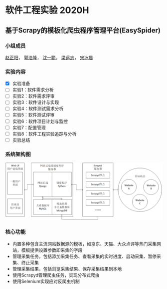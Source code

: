 # 软件工程实验 2020H
## 基于Scrapy的模板化爬虫程序管理平台(EasySpider)

### 小组成员
[赵正阳](https://github.com/ZZy979)，
[郭浩隆](https://github.com/ghlfcb)，
[沈一聪](https://github.com/icessspark)，
[梁远志](https://github.com/tonnylyz)，
[宋冰晨](https://github.com/Ssynchronicity)

### 实验内容
- [x] 实验准备
- [ ] 实验1：软件需求分析
- [ ] 实验2：软件需求评审
- [ ] 实验3：软件设计与实现
- [ ] 实验4：软件测试需求分析
- [ ] 实验5：软件测试评审
- [ ] 实验6：软件项目计划与监控
- [ ] 实验7：配置管理
- [ ] 实验8：软件工程实验追踪与分析
- [ ] 实验总结

### 系统架构图
![系统架构图](4.项目提交制品/4.1软件需求分析/图片/系统架构.png)

### 核心功能
* 内置多种包含主流网站数据源的模板，如京东、天猫、大众点评等热门采集网站，模板提供设置参数即采集的字段
* 管理采集任务，包括添加采集任务、查看采集的实时进度、启动采集、暂停采集、终止采集
* 管理采集结果，包括浏览采集结果、保存采集结果到本地
* 使用Scrapyd管理爬虫任务，实现分布式爬虫
* 使用Selenium实现应对反爬虫机制
